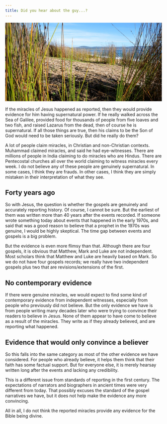 ```yaml
---
title: Did you hear about the guy...?
---
```


![](durras.resized.jpg)

If the miracles of Jesus happened as reported, then they would provide evidence for him having supernatural power. If he really walked across the Sea of Galilee, provided food for thousands of people from five loaves and two fish, and raised Lazarus from the dead, then of course he is supernatural. If all those things are true, then his claims to be the Son of God would need to be taken seriously. But did he really do them?

A lot of people claim miracles, in Christian and non-Christian contexts. Muhammad claimed miracles, and said he had eye-witnesses. There are millions of people in India claiming to do miracles who are Hindus. There are Pentecostal churches all over the world claiming to witness miracles every week. I do not believe any of these people are genuinely supernatural. In some cases, I think they are frauds. In other cases, I think they are simply mistaken in their interpretation of what they see.


## Forty years ago


So with Jesus, the question is whether the gospels are genuinely and accurately reporting history. Of course, I cannot be sure. But the earliest of them was written more than 40 years after the events recorded. If someone wrote something today about events that happened in the early 1970s, and said that was a good reason to believe that a prophet in the 1970s was genuine, I would be highly skeptical. The time gap between events and gospels is a big problem.

But the evidence is even more flimsy than that. Although there are four gospels, it is obvious that Matthew, Mark and Luke are not independent. Most scholars think that Matthew and Luke are heavily based on Mark. So we do not have four gospels records; we really have two independent gospels plus two that are revisions/extensions of the first.


## No contemporary evidence


If there were genuine miracles, we would expect to find some kind of contemporary evidence from independent witnesses, especially from people who previously did not believe. But the only evidence we have is from people writing many decades later who were trying to convince their readers to believe in Jesus. None of them appear to have come to believe as a result of the miracles. They write as if they already believed, and are reporting what happened.


## Evidence that would only convince a believer


So this falls into the same category as most of the other evidence we have considered. For people who already believe, it helps them think that their faith has some factual support. But for everyone else, it is merely hearsay written long after the events and lacking any credibility.

This is a different issue from standards of reporting in the first century. The expectations of narrators and biographers in ancient times were very different from today. That possibly excuses the standard of the gospel narratives we have, but it does not help make the evidence any more convincing.

All in all, I do not think the reported miracles provide any evidence for the Bible being divine.
